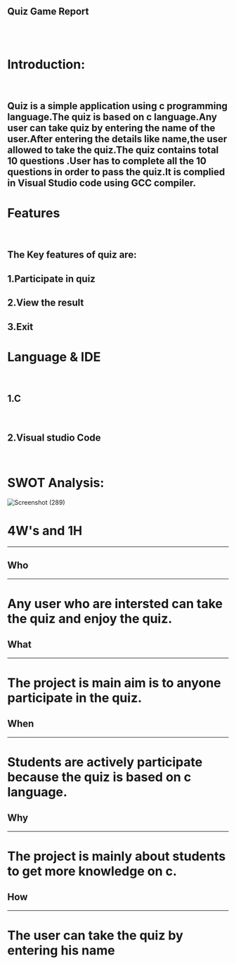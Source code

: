 ## Quiz Game Report
<br>
<br>

# Introduction:
<br>

## Quiz is a simple application using c programming language.The quiz is based on c language.Any user can take quiz by entering the name of the user.After entering the details like name,the user allowed to take the quiz.The quiz contains total 10 questions .User has to complete all the 10 questions in order to pass the quiz.It is complied in Visual Studio code using GCC compiler.

# Features
<br>

## The Key features of quiz are:
 
 ## 1.Participate in quiz

 ## 2.View the result

 ## 3.Exit


# Language & IDE
<br>


## 1.C
<br>

## 2.Visual studio Code
<br>

# SWOT Analysis:


![Screenshot (289)](https://user-images.githubusercontent.com/89694095/132469341-64b936b3-d3e4-4520-a745-ed9a70e6cecb.png)










# 4W's and 1H
--------------------------------------------------------------------------------

## Who
---------------------------------------------------------------------------------
# Any user who are intersted can take the quiz and enjoy the quiz.

## What
---------------------------------------------------------------------------------
# The project is main aim is to anyone participate in the quiz. 

## When
---------------------------------------------------------------------------------
# Students are actively participate because the quiz is based on c language.

## Why
---------------------------------------------------------------------------------
# The project is mainly about students to get more knowledge on c.

## How
--------------------------------------------------------------------------------
# The user can take the quiz by entering his name 
